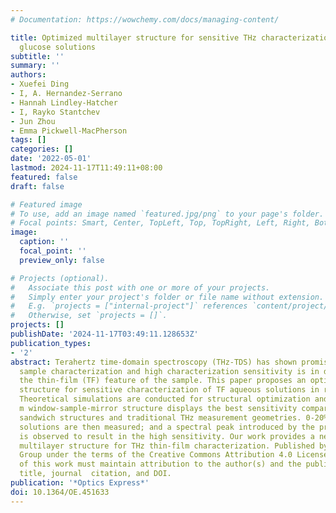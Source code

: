 ```yaml
---
# Documentation: https://wowchemy.com/docs/managing-content/

title: Optimized multilayer structure for sensitive THz characterization of thin-film
  glucose solutions
subtitle: ''
summary: ''
authors:
- Xuefei Ding
- I, A. Hernandez-Serrano
- Hannah Lindley-Hatcher
- I, Rayko Stantchev
- Jun Zhou
- Emma Pickwell-MacPherson
tags: []
categories: []
date: '2022-05-01'
lastmod: 2024-11-17T11:49:11+08:00
featured: false
draft: false

# Featured image
# To use, add an image named `featured.jpg/png` to your page's folder.
# Focal points: Smart, Center, TopLeft, Top, TopRight, Left, Right, BottomLeft, Bottom, BottomRight.
image:
  caption: ''
  focal_point: ''
  preview_only: false

# Projects (optional).
#   Associate this post with one or more of your projects.
#   Simply enter your project's folder or file name without extension.
#   E.g. `projects = ["internal-project"]` references `content/project/deep-learning/index.md`.
#   Otherwise, set `projects = []`.
projects: []
publishDate: '2024-11-17T03:49:11.128653Z'
publication_types:
- '2'
abstract: Terahertz time-domain spectroscopy (THz-TDS) has shown promise in biomedical
  sample characterization and high characterization sensitivity is in demand due to
  the thin-film (TF) feature of the sample. This paper proposes an optimized multilayer
  structure for sensitive characterization of TF aqueous solutions in reflection THz-TDS.
  Theoretical simulations are conducted for structural optimization and the 75 mu
  m window-sample-mirror structure displays the best sensitivity compared to other
  sandwich structures and traditional THz measurement geometries. 0-20% TF glucose
  solutions are then measured; and a spectral peak introduced by the proposed structure
  is observed to result in the high sensitivity. Our work provides a new way of customizing
  multilayer structure for THz thin-film characterization. Published by Optica Publishing
  Group under the terms of the Creative Commons Attribution 4.0 License. Further distribution
  of this work must maintain attribution to the author(s) and the published article's
  title, journal  citation, and DOI.
publication: '*Optics Express*'
doi: 10.1364/OE.451633
---
```

